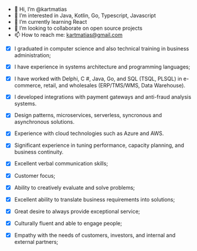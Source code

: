 - 👋 Hi, I’m @kartmatias
- 👀 I’m interested in Java, Kotlin, Go, Typescript, Javascript
- 🌱 I’m currently learning React
- 💞️ I’m looking to collaborate on open source projects
- 📫 How to reach me: kartmatias@gmail.com

- [x] I graduated in computer science and also technical training in business administration;
- [x] I have experience in systems architecture and programming languages;
- [x] I have worked with Delphi, C #, Java, Go, and SQL (TSQL, PLSQL) in e-commerce, retail, and wholesales (ERP/TMS/WMS, Data Warehouse).
- [x] I developed integrations with payment gateways and anti-fraud analysis systems.
- [x] Design patterns, microservices, serverless, syncronous and asynchronous solutions.
- [x] Experience with cloud technologies such as Azure and AWS.
- [x] Significant experience in tuning performance, capacity planning, and business continuity.
- [x] Excellent verbal communication skills;
- [x] Customer focus;
- [x] Ability to creatively evaluate and solve problems;
- [x] Excellent ability to translate business requirements into solutions;
- [x] Great desire to always provide exceptional service;
- [x] Culturally fluent and able to engage people;
- [x] Empathy with the needs of customers, investors, and internal and external partners;


<!---
kartmatias/kartmatias is a ✨ special ✨ repository because its `README.md` (this file) appears on your GitHub profile.
You can click the Preview link to take a look at your changes.
--->
